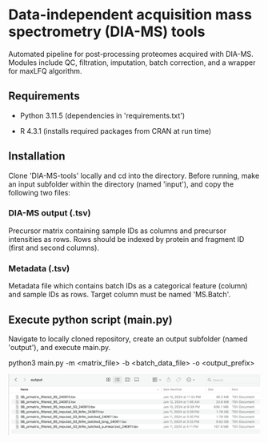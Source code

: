 # Data-independent acquisition mass spectrometry (DIA-MS) tools

Automated pipeline for post-processing proteomes acquired with DIA-MS. Modules include QC, filtration, imputation, batch correction, and a wrapper for maxLFQ algorithm.

## Requirements

- Python 3.11.5 (dependencies in 'requirements.txt')

- R 4.3.1 (installs required packages from CRAN at run time)

## Installation 

Clone 'DIA-MS-tools' locally and cd into the directory. Before running, make an input subfolder within the directory (named 'input'), and copy the following two files:

### DIA-MS output (.tsv)

Precursor matrix containing sample IDs as columns and precursor intensities as rows. Rows should be indexed by protein and fragment ID (first and second columns). 

### Metadata (.tsv)

Metadata file which contains batch IDs as a categorical feature (column) and sample IDs as rows. Target column must be named 'MS.Batch'.

## Execute python script (main.py)

Navigate to locally cloned repository, create an output subfolder (named 'output'), and execute main.py.

python3 main.py -m <matrix_file> -b <batch_data_file> -o <output_prefix>

![output directory](https://github.com/BasuShaon/DIA-MS-tools/blob/main/screen.png)
